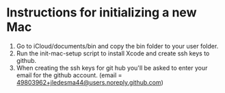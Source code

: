 # Instructions for initializing a new Mac

1. Go to iCloud/documents/bin and copy the bin folder to your user folder.
2. Run the init-mac-setup script to install Xcode and create ssh keys to github.
3. When creating the ssh keys for git hub you'll be asked to enter your email for the github account. (email = 49803962+jledesma44@users.noreply.github.com)

